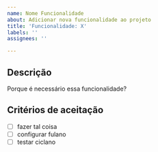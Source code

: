 ```yaml
---
name: Nome Funcionalidade
about: Adicionar nova funcionalidade ao projeto
title: 'Funcionalidade: X'
labels: ''
assignees: ''

---
```


## Descrição 
Porque é necessário essa funcionalidade?

## Critérios de aceitação

- [ ] fazer tal coisa
- [ ] configurar fulano
- [ ] testar ciclano
